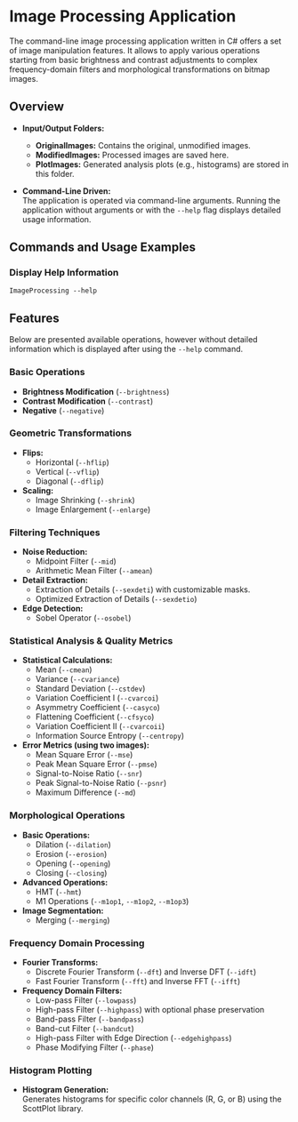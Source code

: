 # Image Processing Application

The command-line image processing application written in C# offers a set of image manipulation features. It allows to apply various operations starting from basic brightness and contrast adjustments to complex frequency-domain filters and morphological transformations on bitmap images.

## Overview

- **Input/Output Folders:**  
  - **OriginalImages:** Contains the original, unmodified images.  
  - **ModifiedImages:** Processed images are saved here.  
  - **PlotImages:** Generated analysis plots (e.g., histograms) are stored in this folder.

- **Command-Line Driven:**  
  The application is operated via command-line arguments. Running the application without arguments or with the `--help` flag displays detailed usage information.

## Commands and Usage Examples

### Display Help Information
```
ImageProcessing --help
```

## Features

Below are presented available operations, however without detailed information which is displayed after using the `--help` command. 

### Basic Operations
- **Brightness Modification** (`--brightness`)
- **Contrast Modification** (`--contrast`)
- **Negative** (`--negative`)

### Geometric Transformations
- **Flips:**  
  - Horizontal (`--hflip`)  
  - Vertical (`--vflip`)  
  - Diagonal (`--dflip`)
- **Scaling:**  
  - Image Shrinking (`--shrink`)  
  - Image Enlargement (`--enlarge`)

### Filtering Techniques
- **Noise Reduction:**  
  - Midpoint Filter (`--mid`)  
  - Arithmetic Mean Filter (`--amean`)
- **Detail Extraction:**  
  - Extraction of Details (`--sexdeti`) with customizable masks.  
  - Optimized Extraction of Details (`--sexdetio`)
- **Edge Detection:**  
  - Sobel Operator (`--osobel`)

### Statistical Analysis & Quality Metrics
- **Statistical Calculations:**  
  - Mean (`--cmean`)  
  - Variance (`--cvariance`)  
  - Standard Deviation (`--cstdev`)  
  - Variation Coefficient I (`--cvarcoi`)  
  - Asymmetry Coefficient (`--casyco`)  
  - Flattening Coefficient (`--cfsyco`)  
  - Variation Coefficient II (`--cvarcoii`)  
  - Information Source Entropy (`--centropy`)
- **Error Metrics (using two images):**  
  - Mean Square Error (`--mse`)  
  - Peak Mean Square Error (`--pmse`)  
  - Signal-to-Noise Ratio (`--snr`)  
  - Peak Signal-to-Noise Ratio (`--psnr`)  
  - Maximum Difference (`--md`)

### Morphological Operations
- **Basic Operations:**  
  - Dilation (`--dilation`)  
  - Erosion (`--erosion`)  
  - Opening (`--opening`)  
  - Closing (`--closing`)
- **Advanced Operations:**  
  - HMT (`--hmt`)  
  - M1 Operations (`--m1op1`, `--m1op2`, `--m1op3`)
- **Image Segmentation:**  
  - Merging (`--merging`)

### Frequency Domain Processing
- **Fourier Transforms:**  
  - Discrete Fourier Transform (`--dft`) and Inverse DFT (`--idft`)  
  - Fast Fourier Transform (`--fft`) and Inverse FFT (`--ifft`)
- **Frequency Domain Filters:**  
  - Low-pass Filter (`--lowpass`)  
  - High-pass Filter (`--highpass`) with optional phase preservation  
  - Band-pass Filter (`--bandpass`)  
  - Band-cut Filter (`--bandcut`)  
  - High-pass Filter with Edge Direction (`--edgehighpass`)  
  - Phase Modifying Filter (`--phase`)

### Histogram Plotting
- **Histogram Generation:**  
  Generates histograms for specific color channels (R, G, or B) using the ScottPlot library.

